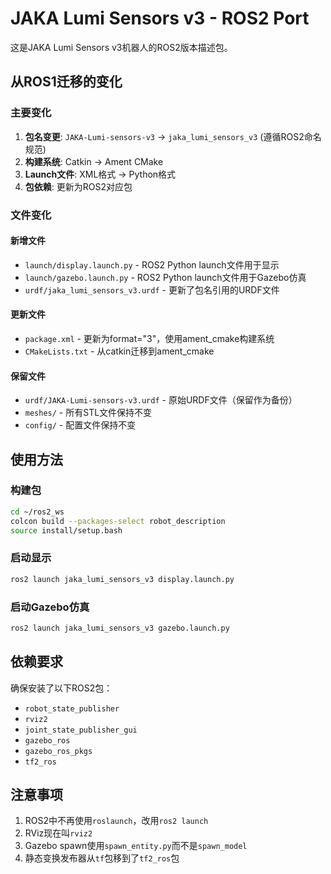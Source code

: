 # JAKA Lumi Sensors v3 - ROS2 Port

这是JAKA Lumi Sensors v3机器人的ROS2版本描述包。

## 从ROS1迁移的变化

### 主要变化
1. **包名变更**: `JAKA-Lumi-sensors-v3` → `jaka_lumi_sensors_v3` (遵循ROS2命名规范)
2. **构建系统**: Catkin → Ament CMake
3. **Launch文件**: XML格式 → Python格式
4. **包依赖**: 更新为ROS2对应包

### 文件变化

#### 新增文件
- `launch/display.launch.py` - ROS2 Python launch文件用于显示
- `launch/gazebo.launch.py` - ROS2 Python launch文件用于Gazebo仿真
- `urdf/jaka_lumi_sensors_v3.urdf` - 更新了包名引用的URDF文件

#### 更新文件
- `package.xml` - 更新为format="3"，使用ament_cmake构建系统
- `CMakeLists.txt` - 从catkin迁移到ament_cmake

#### 保留文件
- `urdf/JAKA-Lumi-sensors-v3.urdf` - 原始URDF文件（保留作为备份）
- `meshes/` - 所有STL文件保持不变
- `config/` - 配置文件保持不变

## 使用方法

### 构建包
```bash
cd ~/ros2_ws
colcon build --packages-select robot_description
source install/setup.bash
```

### 启动显示
```bash
ros2 launch jaka_lumi_sensors_v3 display.launch.py
```

### 启动Gazebo仿真
```bash
ros2 launch jaka_lumi_sensors_v3 gazebo.launch.py
```

## 依赖要求

确保安装了以下ROS2包：
- `robot_state_publisher`
- `rviz2`
- `joint_state_publisher_gui`
- `gazebo_ros`
- `gazebo_ros_pkgs`
- `tf2_ros`

## 注意事项

1. ROS2中不再使用`roslaunch`，改用`ros2 launch`
2. RViz现在叫`rviz2`
3. Gazebo spawn使用`spawn_entity.py`而不是`spawn_model`
4. 静态变换发布器从`tf`包移到了`tf2_ros`包
